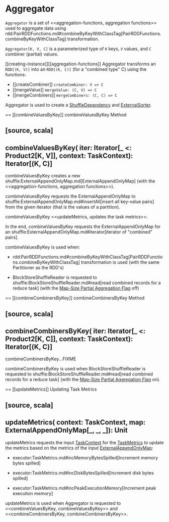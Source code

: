 # Aggregator

`Aggregator` is a set of <<aggregation-functions, aggregation functions>> used to aggregate data using rdd:PairRDDFunctions.md#combineByKeyWithClassTag[PairRDDFunctions.combineByKeyWithClassTag] transformation.

`Aggregator[K, V, C]` is a parameterized type of `K` keys, `V` values, and `C` combiner (partial) values.

[[creating-instance]][[aggregation-functions]]
Aggregator transforms an `RDD[(K, V)]` into an `RDD[(K, C)]` (for a "combined type" C) using the functions:

* [[createCombiner]] `createCombiner: V => C`
* [[mergeValue]] `mergeValue: (C, V) => C`
* [[mergeCombiners]] `mergeCombiners: (C, C) => C`

Aggregator is used to create a [ShuffleDependency](ShuffleDependency.md) and [ExternalSorter](../shuffle/ExternalSorter.md).

== [[combineValuesByKey]] combineValuesByKey Method

[source, scala]
----
combineValuesByKey(
  iter: Iterator[_ <: Product2[K, V]],
  context: TaskContext): Iterator[(K, C)]
----

combineValuesByKey creates a new shuffle:ExternalAppendOnlyMap.md[ExternalAppendOnlyMap] (with the <<aggregation-functions, aggregation functions>>).

combineValuesByKey requests the ExternalAppendOnlyMap to shuffle:ExternalAppendOnlyMap.md#insertAll[insert all key-value pairs] from the given iterator (that is the values of a partition).

combineValuesByKey <<updateMetrics, updates the task metrics>>.

In the end, combineValuesByKey requests the ExternalAppendOnlyMap for an shuffle:ExternalAppendOnlyMap.md#iterator[iterator of "combined" pairs].

combineValuesByKey is used when:

* rdd:PairRDDFunctions.md#combineByKeyWithClassTag[PairRDDFunctions.combineByKeyWithClassTag] transformation is used (with the same Partitioner as the RDD's)

* BlockStoreShuffleReader is requested to shuffle:BlockStoreShuffleReader.md#read[read combined records for a reduce task] (with the [Map-Size Partial Aggregation Flag](ShuffleDependency.md#mapSideCombine) off)

== [[combineCombinersByKey]] combineCombinersByKey Method

[source, scala]
----
combineCombinersByKey(
  iter: Iterator[_ <: Product2[K, C]],
  context: TaskContext): Iterator[(K, C)]
----

combineCombinersByKey...FIXME

combineCombinersByKey is used when BlockStoreShuffleReader is requested to shuffle:BlockStoreShuffleReader.md#read[read combined records for a reduce task] (with the [Map-Size Partial Aggregation Flag](ShuffleDependency.md#mapSideCombine) on).

== [[updateMetrics]] Updating Task Metrics

[source, scala]
----
updateMetrics(
  context: TaskContext,
  map: ExternalAppendOnlyMap[_, _, _]): Unit
----

updateMetrics requests the input [TaskContext](../scheduler/TaskContext.md) for the [TaskMetrics](../scheduler/TaskContext.md#taskMetrics) to update the metrics based on the metrics of the input [ExternalAppendOnlyMap](../shuffle/ExternalAppendOnlyMap.md):

* executor:TaskMetrics.md#incMemoryBytesSpilled[Increment memory bytes spilled]

* executor:TaskMetrics.md#incDiskBytesSpilled[Increment disk bytes spilled]

* executor:TaskMetrics.md#incPeakExecutionMemory[Increment peak execution memory]

updateMetrics is used when Aggregator is requested to <<combineValuesByKey, combineValuesByKey>> and <<combineCombinersByKey, combineCombinersByKey>>.

